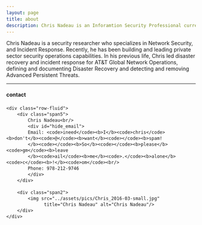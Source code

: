 ```yaml
---
layout: page
title: about
description: Chris Nadeau is an Inforamtion Security Professional currently working as an Information Security Architect with focuses on ICS/SCADA, Incident Response, MDM, and DLP
---
```


Chris Nadeau is a security researcher who specializes in Network Security, and Incident Response. Recently, he has been building and leading private sector security operations capabilities. In his previous life, Chris led disaster recovery and incident response for AT&T Global Network Operations, defining and documenting Disaster Recovery and detecting and removing Advanced Persistent Threats.

---

<div class="container">
<h4><a name="contact"></a>contact</h4>

    <div class="row-fluid">
        <div class="span5">
            Chris Nadeau<br/>
            <div id="hide_email">
            Email: <code>ineed</code><b>I</b><code>chris</code><b>don't</b><code>@</code><b>want</b><code></code><b>spam!
            </b><code></code><b>So</b><code></code><b>please</b><code>gm</code><b>leave
            </b><code>ail</code><b>me</b><code>.</code><b>alone</b><code>c</code><b>!</b><code>om</code><br/>
            Phone: 978-212-9746
            </div>
        </div>

        <div class="span2">
            <img src="../assets/pics/Chris_2016-03-small.jpg"
                  title="Chris Nadeau" alt="Chris Nadeau"/>
        </div>
    </div>
</div>
